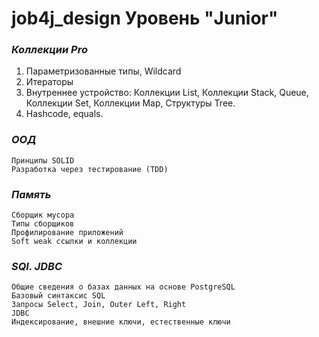 # job4j_design  Уровень "Junior"

### *Коллекции Pro*

   1. Параметризованные типы, Wildcard
   2.  Итераторы
   3.  Внутреннее устройство:
        Коллекции List,
        Коллекции Stack, Queue,
        Коллекции Set,
        Коллекции Map,
        Структуры Tree.
   4. Hashcode, equals.

### *ООД*

    Принципы SOLID
    Разработка через тестирование (TDD)
    
### *Память*

    Cборщик мусора
    Типы сборщиков
    Профилирование приложений
    Soft weak ссылки и коллекции
    
### *SQI. JDBC*

    Общие сведения о базах данных на основе PostgreSQL
    Базовый синтаксис SQL
    Запросы Select, Join, Outer Left, Right
    JDBC
    Индексирование, внешние ключи, естественные ключи

    








